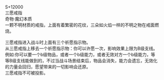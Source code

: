 <title>三愿戒指</title>
<meta name="GENERATOR" content="WinCHM">
<meta http-equiv="Content-Type" content="text/html; charset=gb2312">
<br>S+12000
<br>三愿戒指  
<br>奇物·魔幻本质
<br>一颗不明材质的戒指，上面有着繁密的花纹，三朵如火焰一样的不明之物在戒面燃烧。
<br>
<br>三愿戒指进入战斗时上面有三个祈愿指示物。
<br>从三愿戒指上移去一个祈愿指示物：你可以许愿一次，影响效果上限为B级支线。
<br>例如:你可以要一个b级物品，或者一个b级能力，或者无效对方一个b级能力，等等B级支线能做到的，不过当战斗场景结束后，物品会消失，能力会遗忘，无效化的力量会回归，愿望带来的一切影响会还原。
<br>三愿戒指不可被投影。